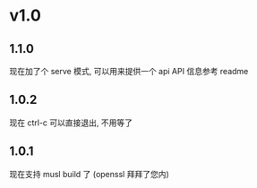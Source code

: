 # v1.0

## 1.1.0

现在加了个 serve 模式, 可以用来提供一个 api
API 信息参考 readme

## 1.0.2

现在 ctrl-c 可以直接退出, 不用等了

## 1.0.1

现在支持 musl build 了 (openssl 拜拜了您内)
